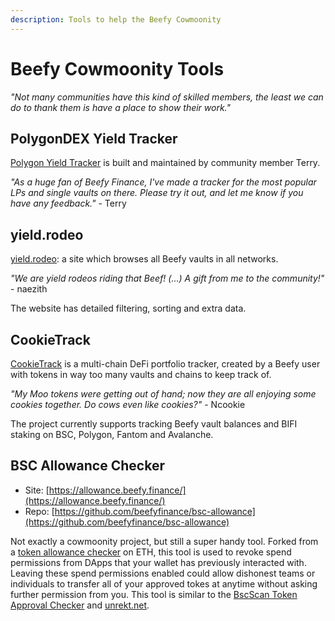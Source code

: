 ```yaml
---
description: Tools to help the Beefy Cowmoonity
---
```


# Beefy Cowmoonity Tools

_"Not many communities have this kind of skilled members, the least we can do to thank them is have a place to show their work."_

## PolygonDEX Yield Tracker

[Polygon Yield Tracker](https://polygondex.com/track/yield/yieldMeBro.aspx) is built and maintained by community member Terry.

_"As a huge fan of Beefy Finance, I've made a tracker for the most popular LPs and single vaults on there. Please try it out, and let me know if you have any feedback."_ - Terry

## yield.rodeo

[yield.rodeo](https://yield.rodeo/): a site which browses all Beefy vaults in all networks.

_"We are yield rodeos riding that Beef! \(...\) A gift from me to the community!"_ - naezith

The website has detailed filtering, sorting and extra data.

## CookieTrack

[CookieTrack](https://cookietrack.io) is a multi-chain DeFi portfolio tracker, created by a Beefy user with tokens in way too many vaults and chains to keep track of.

_"My Moo tokens were getting out of hand; now they are all enjoying some cookies together. Do cows even like cookies?"_ - Ncookie

The project currently supports tracking Beefy vault balances and BIFI staking on BSC, Polygon, Fantom and Avalanche.

## BSC Allowance Checker

* Site: [https://allowance.beefy.finance/](https://allowance.beefy.finance/)
* Repo: [https://github.com/beefyfinance/bsc-allowance](https://github.com/beefyfinance/bsc-allowance)

Not exactly a cowmoonity project, but still a super handy tool. Forked from a [token allowance checker](https://tac.dappstar.io/#/) on ETH, this tool is used to revoke spend permissions from DApps that your wallet has previously interacted with. Leaving these spend permissions enabled could allow dishonest teams or individuals to transfer all of your approved tokes at anytime without asking further permission from you. This tool is similar to the [BscScan Token Approval Checker](https://bscscan.com/tokenapprovalchecker) and [unrekt.net](https://app.unrekt.net/).

